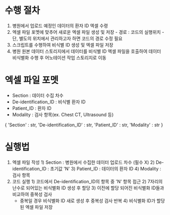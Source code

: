 # 수행 절차
  1. 병원에서 업로드 예정인 데이터의 환자 ID 엑셀 수령
  2. 엑셀 파일 포멧에 맞추어 새로운 엑셀 파일 생성 및 저장
    - 경로 : 코드의 실행위치
    - 단, 별도의 위치에서 관리하고자 하면 코드의 경로 수정 필요
  3. 스크립트를 수행하여 비식별 ID 생성 및 엑셀 파일 저장
  4. 병원 원본 데이터 스토리지에서 데이터를 비식별 ID 엑셀 파일을 호출하여 데이터 비식별화 수행 후 어노테이션 작업 스토리지로 이동

# 엑셀 파일 포멧
  - Section : 데이터 수집 차수
  - De-identification_ID : 비식별 환자 ID
  - Patient_ID : 환자 ID
  - Modality : 검사 항목(ex. Chest CT, Ultrasound 등)

  {
    'Section' : str,
    'De-identification_ID' : str,
    'Patient_ID' : str,
    'Modality' : str
  }

# 실행법
  1. 엑셀 파일 작성
    1) Section : 병원에서 수집한 데이터 업로드 차수 (필수 X)
    2) De-identification_ID : 초기값 'N'
    3) Patient_ID : 데이터의 환자 ID
    4) Modality : 검사 항목
  2. 코드 실행
    1) 코드에서 De-identification_ID의 항목 중 'N' 항목 접근
    2) 7자리의 난수로 되어있는 비식별화 ID 생성 후 할당
    3) 이전에 할당 되어진 비식별화 ID들과 비교하여 중복성 검사
      - 중복일 경우 비식별화 ID 새로 생성 후 중복성 검사 반복
    4) 비식별화 ID가 할당된 엑셀 파일 저장
